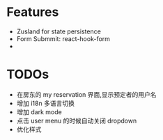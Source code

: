# Features
- Zusland for state persistence
- Form Submmit:  react-hook-form
- 


# TODOs
- 在房东的 my reservation 界面,显示预定者的用户名
- 增加 i18n 多语言切换
- 增加 dark mode
- 点击 user menu 的时候自动关闭 dropdown
- 优化样式

 
